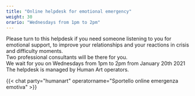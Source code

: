 ```yaml
---
title: "Online helpdesk for emotional emergency"
weight: 30
orario: "Wednesdays from 1pm to 2pm"
---
```


Please turn to this helpdesk if you need someone listening to you for emotional support, to improve your relationships and your reactions in crisis and difficulty moments.  
Two professional consultants will be there for you.  
We wait for you on Wednesdays from 1pm to 2pm from January 20th 2021  
The helpdesk is managed by Human Art operators.

{{< chat party="humanart" operatorname="Sportello online emergenza emotiva" >}}
